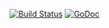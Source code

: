 [![Build Status](https://api.travis-ci.org/kinsey40/tqdm.svg?branch=master)](https://api.travis-ci.org/kinsey40/tqdm.svg?branch=master)
[![GoDoc](https://godoc.org/github.com/kinsey40/tqdm?status.svg)](https://godoc.org/github.com/kinsey40/tqdm?status.svg)
